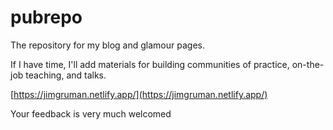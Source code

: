 # pubrepo
The repository for my blog and glamour pages. 

If I have time, I'll add materials for building communities of practice, on-the-job teaching, and talks.

[https://jimgruman.netlify.app/](https://jimgruman.netlify.app/)

Your feedback is very much welcomed
